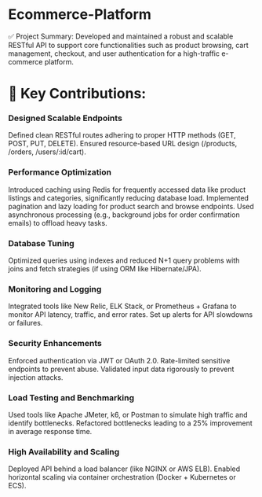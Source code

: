 # Ecommerce-Platform

✅ Project Summary:
Developed and maintained a robust and scalable RESTful API to support core functionalities such as product browsing, cart management, checkout, and user authentication for a high-traffic e-commerce platform.
# 🔧 Key Contributions:
### Designed Scalable Endpoints
Defined clean RESTful routes adhering to proper HTTP methods (GET, POST, PUT, DELETE).
Ensured resource-based URL design (/products, /orders, /users/:id/cart).

### Performance Optimization

Introduced caching using Redis for frequently accessed data like product listings and categories, significantly reducing database load.
Implemented pagination and lazy loading for product search and browse endpoints.
Used asynchronous processing (e.g., background jobs for order confirmation emails) to offload heavy tasks.

### Database Tuning

Optimized queries using indexes and reduced N+1 query problems with joins and fetch strategies (if using ORM like Hibernate/JPA).

### Monitoring and Logging

Integrated tools like New Relic, ELK Stack, or Prometheus + Grafana to monitor API latency, traffic, and error rates.
Set up alerts for API slowdowns or failures.

### Security Enhancements

Enforced authentication via JWT or OAuth 2.0.
Rate-limited sensitive endpoints to prevent abuse.
Validated input data rigorously to prevent injection attacks.

### Load Testing and Benchmarking

Used tools like Apache JMeter, k6, or Postman to simulate high traffic and identify bottlenecks.
Refactored bottlenecks leading to a 25% improvement in average response time.

### High Availability and Scaling

Deployed API behind a load balancer (like NGINX or AWS ELB).
Enabled horizontal scaling via container orchestration (Docker + Kubernetes or ECS).

##
